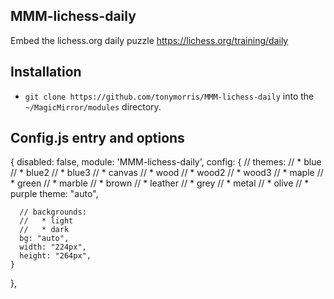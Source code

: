 ## MMM-lichess-daily

Embed the lichess.org daily puzzle https://lichess.org/training/daily

## Installation

* `git clone https://github.com/tonymorris/MMM-lichess-daily` into the `~/MagicMirror/modules` directory.


## Config.js entry and options

  {
    disabled: false,
    module: 'MMM-lichess-daily',
    config: {
      // themes:
      //   * blue
      //   * blue2
      //   * blue3
      //   * canvas
      //   * wood
      //   * wood2
      //   * wood3
      //   * maple
      //   * green
      //   * marble
      //   * brown
      //   * leather
      //   * grey
      //   * metal
      //   * olive
      //   * purple
      theme: "auto",
      
      // backgrounds:
      //   * light
      //   * dark
      bg: "auto",
      width: "224px",
      height: "264px",
    }
  },
